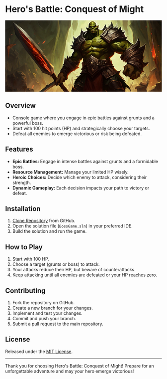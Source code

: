 # Hero's Battle: Conquest of Might
![Hero's Battle](https://github.com/AbdulMohiz-01/Hero-s-Battle-Conquest-of-Might/blob/main/boss%20game.png)

## Overview

- Console game where you engage in epic battles against grunts and a powerful boss.
- Start with 100 hit points (HP) and strategically choose your targets.
- Defeat all enemies to emerge victorious or risk being defeated.

## Features

- **Epic Battles:** Engage in intense battles against grunts and a formidable boss.
- **Resource Management:** Manage your limited HP wisely.
- **Heroic Choices:** Decide which enemy to attack, considering their strength.
- **Dynamic Gameplay:** Each decision impacts your path to victory or defeat.

## Installation

1. [Clone Repository](https://github.com/AbdulMohiz-01/heros-battle.git) from GitHub.
2. Open the solution file (`BossGame.sln`) in your preferred IDE.
3. Build the solution and run the game.

## How to Play

1. Start with 100 HP.
2. Choose a target (grunts or boss) to attack.
3. Your attacks reduce their HP, but beware of counterattacks.
4. Keep attacking until all enemies are defeated or your HP reaches zero.

## Contributing

1. Fork the repository on GitHub.
2. Create a new branch for your changes.
3. Implement and test your changes.
4. Commit and push your branch.
5. Submit a pull request to the main repository.

## License

Released under the [MIT License](LICENSE).

---

Thank you for choosing Hero's Battle: Conquest of Might! Prepare for an unforgettable adventure and may your hero emerge victorious!
